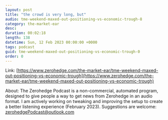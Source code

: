 ```yaml
---
layout: post
title: "the crowd is very long, but"
audio: tme-weekend-maxed-out-positioning-vs-economic-trough-8
category: the-market-ear
desc: 
duration: 00:02:18
length: 138
datetime: Sun, 12 Feb 2023 00:00:00 +0000
tags: podcast
guid: tme-weekend-maxed-out-positioning-vs-economic-trough-0
order: 0
---
```



Link: [https://www.zerohedge.com/the-market-ear/tme-weekend-maxed-out-positioning-vs-economic-trough](https://www.zerohedge.com/the-market-ear/tme-weekend-maxed-out-positioning-vs-economic-trough)

About: The Zerohedge Podcast is a non-commercial, automated program, designed to give people a way to get news from Zerohedge in an audio format.  I am actively working on tweaking and improving the setup to create a better listening experience (February 2023).  Suggestions are welcome: [zerohedgePodcast@outlook.com](mailto:zerohedgePodcast@outlook.com)